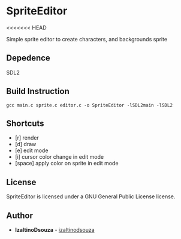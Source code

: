 # SpriteEditor
<<<<<<< HEAD

Simple sprite editor to create characters, and backgrounds sprite

## Depedence
SDL2

## Build Instruction
```
gcc main.c sprite.c editor.c -o SpriteEditor -lSDL2main -lSDL2 
```
## Shortcuts
* [r]     render
* [d]     draw
* [e]     edit mode
* [i]     cursor color change in edit mode
* [space] apply color on sprite in edit mode

## License
SpriteEditor is licensed under a GNU General Public License license.

## Author
* **IzaltinoDsouza** - [izaltinodsouza](https://github.com/izaltinodsouza)
